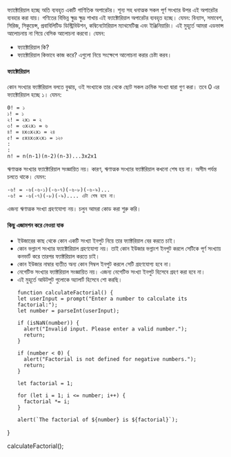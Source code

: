 ফ্যাক্টোরিয়াল হচ্ছে অতি ব্যবহৃত একটি গাণিতিক অপারেটর। শূন্য সহ ধনাত্মক সকল পূর্ণ সংখ্যার উপর এই অপারেটর ব্যবহার করা যায়। গণিতের বিভিন্ন ক্ষুদ্র ক্ষুদ্র শাখায় এই ফ্যাক্টোরিয়াল অপারেটর ব্যবহৃত হচ্ছে। যেমন: বিন্যাস, সমাবেশ, সিরিজ, সিকুয়েন্স, প্রবাবিলিটিড ডিস্ট্রিবিউশন, কম্বিনেটোরিয়াল ম্যাথমেটিক্স এবং ইঞ্জিনিয়ারিং। এই মুহূর্তে আমরা এডভান্স আলোচনায় না গিয়ে বেসিক আলোচনা করবো। যেমন: 
- ফ্যাক্টোরিয়াল  কি? 
- ফ্যাক্টোরিয়াল কিভাবে কাজ করে? 
এগুলো নিয়ে সংক্ষেপে আলোচনা করার চেষ্টা করব।

#### ফ্যাক্টোরিয়াল
কোন সংখ্যার ফ্যাক্টরিয়াল বলতে বুঝায়, ওই সংখ্যাকে তার থেকে ছোট সকল ক্রমিক সংখ্যা দ্বারা গুণ করা। তবে 0 এর ফ্যাক্টোরিয়াল হচ্ছে ১। যেমন:
```
0! = ১
১! = ১
২! = ২x১ = ২
৩! = ৩x২x১ = ৬
৪! = ৪x৩x২x১ = ২৪
৫! = ৫x৪x৩x২x১ = ১২০
:
:
n! = n(n-1)(n-2)(n-3)...3x2x1

```

ঋণাত্মক সংখ্যার ফ্যাক্টোরিয়াল সংজ্ঞায়িত নয়। কারণ, ঋণাত্মক সংখ্যার ফ্যাক্টরিয়াল কখনো শেষ হয় না। অসীম পর্যন্ত চলতে থাকে।  যেমন:
```
-৬! = -৬(-৬-১)(-৬-৭)(-৬-৮)(-৬-৯)...
-৬! = -৬(-৭)(-৮)(-৯).... এটা শেষ হবে না।
``` 
এজন্য ঋণাত্মক সংখ্যা গ্রহণযোগ্য নয়। চলুন আমরা কোড করা শুরু করি। 

#### কিছু এজামশন করে নেওয়া যাক
- ইউজারের কাছ থেকে কোন একটি সংখ্যা ইনপুট নিয়ে তার ফ্যাক্টরিয়াল বের করতে চাই।
- কোন ভগ্নাংশ সংখ্যার ফ্যাক্টোরিয়াল গ্রহণযোগ্য নয়। তাই কোন ইউজার ভগ্নাংশ ইনপুট করলে সেটিকে পূর্ণ সংখ্যায় কনভার্ট করে তারপর ফ্যাক্টরিয়াল করতে চাই।
- কোন ইউজার নাম্বার ব্যতীত অন্য কোন সিম্বল ইনপুট করলে সেটি গ্রহণযোগ্য হবে না।
- নেগেটিভ সংখ্যার ফ্যাক্টরিয়াল সংজ্ঞায়িত নয়। এজন্য নেগেটিভ সংখ্যা ইনপুট হিসেবে গ্রহণ করা হবে না।
- এই মুহূর্তে আউটপুট গুলোকে অ্যালার্ট হিসেবে শো করছি।
  ```
  function calculateFactorial() {
  let userInput = prompt("Enter a number to calculate its factorial:");
  let number = parseInt(userInput);

  if (isNaN(number)) {
    alert("Invalid input. Please enter a valid number.");
    return;
  }

  if (number < 0) {
    alert("Factorial is not defined for negative numbers.");
    return;
  }

  let factorial = 1;

  for (let i = 1; i <= number; i++) {
    factorial *= i;
  }

  alert(`The factorial of ${number} is ${factorial}`);
}

calculateFactorial();
```

